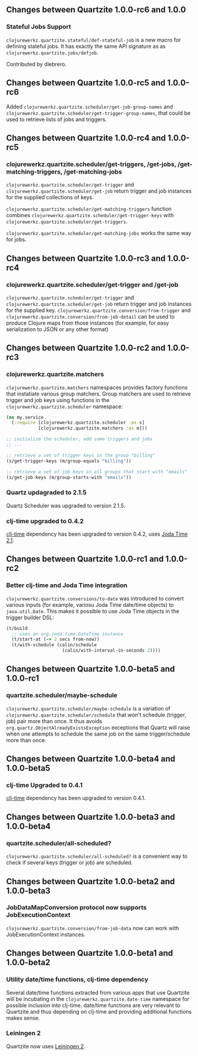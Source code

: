 ## Changes between Quartzite 1.0.0-rc6 and 1.0.0

### Stateful Jobs Support

`clojurewerkz.quartzite.stateful/def-stateful-job` is a new macro for defining stateful jobs. It has exactly
the same API signature as as `clojurewerkz.quartzite.jobs/defjob`.

Contributed by dlebrero.


## Changes between Quartzite 1.0.0-rc5 and 1.0.0-rc6

Added `clojurewerkz.quartzite.scheduler/get-job-group-names` and `clojurewerkz.quartzite.scheduler/get-trigger-group-names`, that
could be used to retrieve lists of jobs and triggers.



## Changes between Quartzite 1.0.0-rc4 and 1.0.0-rc5

### clojurewerkz.quartzite.scheduler/get-triggers, /get-jobs, /get-matching-triggers, /get-matching-jobs

`clojurewerkz.quartzite.scheduler/get-trigger` and `clojurewerkz.quartzite.scheduler/get-job` return trigger and job instances
for the supplied collections of keys.

`clojurewerkz.quartzite.scheduler/get-matching-triggers` function combines
`clojurewerkz.quartzite.scheduler/get-trigger-keys` with `clojurewerkz.quartzite.scheduler/get-triggers`.

`clojurewerkz.quartzite.scheduler/get-matching-jobs` works the same way for jobs.



## Changes between Quartzite 1.0.0-rc3 and 1.0.0-rc4

### clojurewerkz.quartzite.scheduler/get-trigger and /get-job

`clojurewerkz.quartzite.scheduler/get-trigger` and `clojurewerkz.quartzite.scheduler/get-job` return trigger and job instances
for the supplied key. `clojurewerkz.quartzite.conversion/from-trigger` and `clojurewerkz.quartzite.conversion/from-job-detail` can be
used to produce Clojure maps from those instances (for example, for easy serialization to JSON or any other format)



## Changes between Quartzite 1.0.0-rc2 and 1.0.0-rc3

### clojurewerkz.quartzite.matchers

`clojurewerkz.quartzite.matchers` namespaces provides factory functions that instatiate various group matchers.
Group matchers are used to retrieve trigger and job keys using functions in the `clojurewerkz.quartzite.scheduler`
namespace:

``` clojure
(ns my.service
  (:require [clojurewerkz.quartzite.scheduler :as s]
            [clojurewerkz.quartzite.matchers :as m]))

;; initialize the scheduler, add some triggers and jobs
;; ...

;; retrieve a set of trigger keys in the group "billing"
(s/get-trigger-keys (m/group-equals "billing"))

;; retrieve a set of job keys in all groups that start with "emails"
(s/get-job-keys (m/group-starts-with "emails"))
```


### Quartz updagraded to 2.1.5

Quartz Scheduler was upgraded to version 2.1.5.


### clj-time upgraded to 0.4.2

[clj-time](https://github.com/seancorfield/clj-time) dependency has been upgraded to version 0.4.2, uses
[Joda Time 2.1](https://github.com/JodaOrg/joda-time/blob/master/RELEASE-NOTES.txt).



## Changes between Quartzite 1.0.0-rc1 and 1.0.0-rc2

### Better clj-time and Joda Time integration

`clojurewerkz.quartzite.conversions/to-date` was introduced to convert various inputs (for example,
variosu Joda Time date/time objects) to `java.util.Date`. This makes it possible to use Joda Time objects
in the trigger builder DSL:

``` clojure
(t/build
  ;; uses an org.joda.time.DateTime instance
  (t/start-at (-> 2 secs from-now))
  (t/with-schedule (calin/schedule
                     (calin/with-interval-in-seconds 2))))
```



## Changes between Quartzite 1.0.0-beta5 and 1.0.0-rc1

### quartzite.scheduler/maybe-schedule

`clojurewerkz.quartzite.scheduler/maybe-schedule` is a variation of `clojurewerkz.quartzite.scheduler/schedule`
that won't schedule (trigger, job) pair more than once. It thus avoids `org.quartz.ObjectAlreadyExistsException`
exceptions that Quartz will raise when one attempts to schedule the same job on the same trigger/schedule more
than once.




## Changes between Quartzite 1.0.0-beta4 and 1.0.0-beta5

### clj-time Upgraded to 0.4.1

[clj-time](https://github.com/seancorfield/clj-time) dependency has been upgraded to version 0.4.1.



## Changes between Quartzite 1.0.0-beta3 and 1.0.0-beta4

### quartzite.scheduler/all-scheduled?

`clojurewerkz.quartzite.scheduler/all-scheduled?` is a convenient way to check if several keys
(trigger or job) are scheduled.



## Changes between Quartzite 1.0.0-beta2 and 1.0.0-beta3

### JobDataMapConversion protocol now supports JobExecutionContext

`clojurewerkz.quartzite.conversion/from-job-data` now can work with JobExecutionContext instances.



## Changes between Quartzite 1.0.0-beta1 and 1.0.0-beta2

### Utility date/time functions, clj-time dependency

Several date/time functions extracted from various apps that use Quartzite will be
incubating in the `clojurewerkz.quartzite.date-time` namespace for possible inclusion
into clj-time. date/time functions are very relevant to Quartzite and thus depending
on clj-time and providing additional functions makes sense.

### Leiningen 2

Quartzite now uses [Leiningen 2](https://github.com/technomancy/leiningen/wiki/Upgrading).
